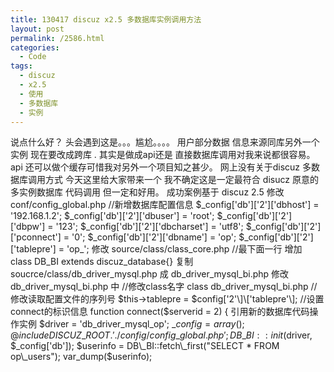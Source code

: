 ```yaml
---
title: 130417 discuz x2.5 多数据库实例调用方法
layout: post
permalink: /2586.html
categories:
  - Code
tags:
  - discuz
  - x2.5
  - 使用
  - 多数据库
  - 实例
---
```

说点什么好？ 头会遇到这是。。。尴尬。。。。 用户部分数据 信息来源同库另外一个实例 现在要改成跨库 . 其实是做成api还是 直接数据库调用对我来说都很容易。 api 还可以做个缓存可惜我对另外一个项目知之甚少。 网上没有关于discuz 多数据库调用方式 今天这里给大家带来一个 我不确定这是一定最符合 disucz 原意的 多实例数据库 代码调用 但一定和好用。 成功案例基于 discuz 2.5 修改 conf/config\_global.php //新增数据库配置信息 $\_config\['db'\]\['2'\]\['dbhost'] = '192.168.1.2'; $\_config['db'\]\['2'\]\['dbuser'] = 'root'; $\_config['db'\]\['2'\]\['dbpw'] = '123'; $\_config['db'\]\['2'\]\['dbcharset'] = 'utf8'; $\_config['db'\]\['2'\]\['pconnect'] = '0'; $\_config['db'\]\['2'\]\['dbname'] = 'op'; $\_config['db'\]\['2'\]\['tablepre'] = 'op\_'; 修改 source/class/class\_core.php //最下面一行 增加 class DB\_BI extends discuz\_database{} 复制 soucrce/class/db\_driver\_mysql.php 成 db\_driver\_mysql\_bi.php 修改 db\_driver\_mysql\_bi.php 中 //修改class名字 class db\_driver\_mysql\_bi.php //修改读取配置文件的序列号 $this->tablepre = $config['2'\]\['tablepre'\]; //设置connect的标识信息 function connect($serverid = 2) { 引用新的数据库代码操作实例 $driver = 'db\_driver\_mysql\_op'; $\_config = array(); @include DISCUZ\_ROOT.'./config/config\_global.php'; DB\_BI::init($driver, $\_config['db']); $userinfo = DB\_BI::fetch\_first("SELECT * FROM op\_users"); var_dump($userinfo);